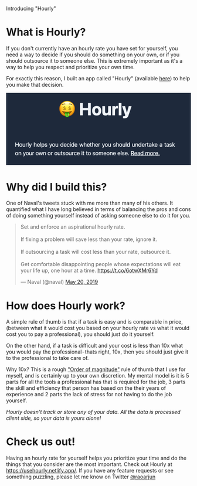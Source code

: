 Introducing "Hourly"

# What is Hourly?

If you don't currently have an hourly rate you have set for yourself, you need a way to decide if you should do something on your own, or if you should outsource it to someone else. This is extremely important as it's a way to help you respect and prioritize your own time.

For exactly this reason, I built an app called "Hourly" (available [here](https://usehourly.netlify.app/)) to help you make that decision.

![](assets/hourly.png)

# Why did I build this?

One of Naval's tweets stuck with me more than many of his others. It quantified what I have long believed in terms of balancing the pros and cons of doing something yourself instead of asking someone else to do it for you.

<blockquote class="twitter-tweet"><p lang="en" dir="ltr">Set and enforce an aspirational hourly rate.<br><br>If fixing a problem will save less than your rate, ignore it. <br><br>If outsourcing a task will cost less than your rate, outsource it.<br><br>Get comfortable disappointing people whose expectations will eat your life up, one hour at a time. <a href="https://t.co/6otwXMr6Yd">https://t.co/6otwXMr6Yd</a></p>&mdash; Naval (@naval) <a href="https://twitter.com/naval/status/1130530315607396358?ref_src=twsrc%5Etfw">May 20, 2019</a></blockquote> <script async src="https://platform.twitter.com/widgets.js" charset="utf-8"></script>

# How does Hourly work?

A simple rule of thumb is that if a task is easy and is comparable in price, (between what it would cost you based on your hourly rate vs what it would cost you to pay a professional), you should just do it yourself.

On the other hand, if a task is difficult and your cost is less than 10x what you would pay the professional - thats right, 10x, then you should just give it to the professional to take care of.

Why 10x? This is a rough ["Order of magnitude"](https://en.wikipedia.org/wiki/Order_of_magnitude) rule of thumb that I use for myself, and is certainly up to your own discretion. My mental model is it is 5 parts for all the tools a professional has that is required for the job, 3 parts the skill and efficiency that person has based on the their years of experience and 2 parts the lack of stress for not having to do the job yourself.

_Hourly doesn't track or store any of your data. All the data is processed client side, so your data is yours alone!_

# Check us out!

Having an hourly rate for yourself helps you prioritize your time and do the things that you consider are the most important. Check out Hourly at https://usehourly.netlify.app/. If you have any feature requests or see something puzzling, please let me know on Twitter [@raoarjun](https://twitter.com/raoarjun)

